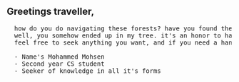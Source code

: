 ## Greetings traveller,
<pre>
  how do you do navigating these forests? have you found the barks you're looking for? 
  well, you somehow ended up in my tree. it's an honor to have you passing by.
  feel free to seek anything you want, and if you need a hand reach out right away(mohammedmohsen1c@gmail.com).

  - Name's Mohammed Mohsen
  - Second year CS student
  - Seeker of knowledge in all it's forms
  
</pre> 
<!--
**nicro23/nicro23** is a ✨ _special_ ✨ repository because its `README.md` (this file) appears on your GitHub profile.

Here are some ideas to get you started:

- 🔭 I’m currently working on ...
- 🌱 I’m currently learning ...
- 👯 I’m looking to collaborate on ... 
- 🤔 I’m looking for help with ...
- 💬 Ask me about ...
- 📫 How to reach me: ...
- 😄 Pronouns: ...
- ⚡ Fun fact: ...
-->
